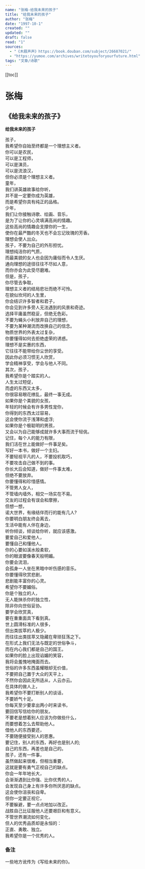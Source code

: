 ```yaml
---
name: "张梅-给我未来的孩子"
title: "给我未来的孩子"
author: "张梅"
date: "1997-10-1"
created: ""
updated: ""
draft: false
read: "1"
sources:
  - "《木屐声声》https://book.douban.com/subject/26687021/"
  - "https://yumoe.com/archives/writetoyouforyourfuture.html"
tags: "文章/诗歌"
---
```


[[toc]]

# 张梅

## 《给我未来的孩子》

**给我未来的孩子**

孩子，  
我希望你自始至终都是一个理想主义者。  
你可以是农民，  
可以是工程师，  
可以是演员，  
可以是流浪汉，  
但你必须是个理想主义者。  
童年，  
我们讲英雄故事给你听，  
并不是一定要你成为英雄，  
而是希望你具有纯正的品格。  
少年，  
我们让你接触诗歌、绘画、音乐，  
是为了让你的心灵填满高尚的情趣。  
这些高尚的情趣会支撑你的一生，  
使你在最严酷的冬天也不会忘记玫瑰的芳香。  
理想会使人出众。  
孩子，不要为自己的外形担忧。  
理想纯洁你的气质，  
而最美貌的女人也会因为庸俗而令人生厌。  
通向理想的途径往往不尽如人意，  
而你亦会为此受尽磨难。  
但是，孩子，  
你尽管去争取，  
理想主义者的结局悲壮而绝不可怜。  
在貌似坎坷的人生里，  
你会结识许多智者和君子，  
你会见到许多旁人无法遇到的风景和奇迹。  
选择平庸虽然稳妥，但绝无色彩。  
不要为蝇头小利放弃自己的理想，  
不要为某种潮流而改换自己的信念。  
物质世界的外表太过复杂，  
你要懂得如何去拒绝虚荣的诱惑。  
理想不是实惠的东西，  
它往往不能带给你尘世的享受。  
因此你必须习惯无人欣赏，  
学会精神享受，学会与他人不同。  
其次，孩子，  
我希望你是个踏实的人。  
人生太过短促，  
而虚的东西又太多，  
你很容易眼花缭乱，最终一事无成。  
如果你是个美貌的女孩，  
年轻的时候会有许多男性宠你，  
你得到的东西太过容易，  
这会使你流于浅薄和虚浮;  
如果你是个极聪明的男孩，  
又会以为自己能够成就许多大事而流于轻佻。  
记住，每个人的能力有限，  
我们活在世上能做好一件事足矣。  
写好一本书，做好一个主妇。  
不要轻视平凡的人，不要投机取巧，  
不要攻击自己做不到的事。  
你长大后会知道，做好一件事太难，  
但绝不要放弃。  
你要懂得和珍惜感情。  
不管男人女人，  
不管墙内墙外，相交一场实在不易。  
交友的过程会有误会和摩擦，  
但想一想，  
诺大世界，有缘结伴而行的能有几人?  
你要明白朋友终会离去，  
生活中能有人伴在身边，  
听你倾谈，倾谈给你听，就应该感激。  
要爱自己和爱他人，  
要懂自己和懂他人。  
你的心要如溪水般柔软，  
你的眼波要像春天般明媚。  
你要会流泪，  
会孤身一人坐在黑暗中听伤感的音乐。  
你要懂得欣赏悲剧，  
悲剧能丰富你的心灵。  
希望你不要媚俗。  
你是个独立的人，  
无人能抹杀你的独立性，  
除非你向世俗妥协。  
要学会欣赏真，  
要在重重面具下看到真。  
世上圆滑标准的人很多，  
但出类拔萃的人极少。  
而往往出类拔萃又隐藏在卑琐狂荡之下。  
在形式上我们无法与既定的世俗争斗，  
而在内心我们都是自己的国王。  
如果你的脸上出现谄媚的笑容，  
我将会羞愧地掩面而去。  
世俗的许多东西虽耀眼却无价值，  
不要把自己置于大众的天平上，  
不然你会因此无所适从，人云亦云。  
在具体的做人上，  
我希望你不要打断别人的谈话，  
不要娇气十足。  
你每天至少要拿出两小时来读书，  
要回信写信给你的朋友。  
不要老是想着别人应该为你做些什么，  
而要想着怎么去帮助他人。  
借他人的东西要还，  
不要随便接受别人的恩惠。  
要记住，别人的东西，再好也是别人的;  
自己的东西，再差也是自己的。  
孩子，还有一件事，  
虽然做起来很难，但相当重要，  
这就是要有勇气正视自己的缺点。  
你会一年年地长大，  
会渐渐遇到比你强、比你优秀的人，  
会发现自己身上有许多你所厌恶的缺点。  
这会使你沮丧和自卑。  
但你一定要正视它，  
不要躲避，要一点点地加以改正。  
战胜自己比征服他人还要艰巨和有意义。  
不管世界潮流如何变化，  
但人的优秀品质却是永恒的：  
正直、勇敢、独立。  
我希望你是一个优秀的人。  

### 备注

一些地方讹传为《写给未来的你》。
